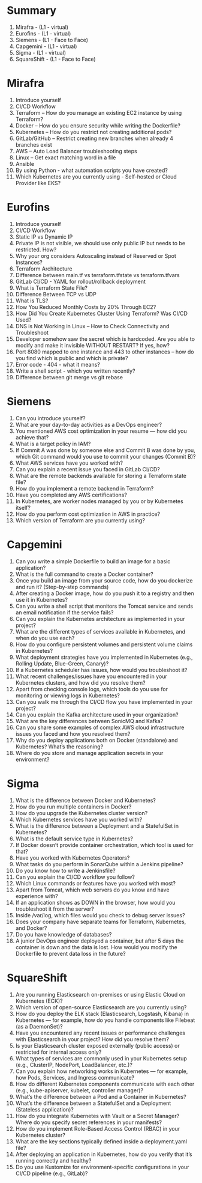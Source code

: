 Summary 
=======
1. Mirafra - (L1 - virtual)
2. Eurofins - (L1 - virtual)
3. Siemens - (L1 - Face to Face)
4. Capgemini - (L1 - virtual)
5. Sigma - (L1 - virtual)
6. SquareShift - (L1 - Face to Face)

Mirafra
=======
1. Introduce yourself
2. CI/CD Workflow
3. Terraform – How do you manage an existing EC2 instance by using Terraform?
4. Docker – How do you ensure security while writing the Dockerfile?
5. Kubernetes – How do you restrict not creating additional pods?
6. GitLab/GitHub – Restrict creating new branches when already 4 branches exist
7. AWS – Auto Load Balancer troubleshooting steps
8. Linux – Get exact matching word in a file
9. Ansible
10. By using Python - what automation scripts you have created?
11. Which Kubernetes are you currently using - Self-hosted or Cloud Provider like EKS?


Eurofins
========
1. Introduce yourself
2. CI/CD Workflow
3. Static IP vs Dynamic IP
4. Private IP is not visible, we should use only public IP but needs to be restricted. How?
5. Why your org considers Autoscaling instead of Reserved or Spot Instances?
6. Terraform Architecture
7. Difference between main.tf vs terraform.tfstate vs terraform.tfvars
8. GitLab CI/CD - YAML for rollout/rollback deployment
9. What is Terraform State File?
10. Difference Between TCP vs UDP
11. What is TLS?
12. How You Reduced Monthly Costs by 20% Through EC2?
13. How Did You Create Kubernetes Cluster Using Terraform? Was CI/CD Used?
14. DNS is Not Working in Linux – How to Check Connectivity and Troubleshoot
15. Developer somehow saw the secret which is hardcoded. Are you able to modify and make it invisible WITHOUT RESTART? If yes, how?
16. Port 8080 mapped to one instance and 443 to other instances – how do you find which is public and which is private?
17. Error code - 404 - what it means?
18. Write a shell script - which you written recently?
19. Difference between git merge vs git rebase

Siemens
========
1. Can you introduce yourself?
2. What are your day-to-day activities as a DevOps engineer?
3. You mentioned AWS cost optimization in your resume — how did you achieve that?
4. What is a target policy in IAM?
5. If Commit A was done by someone else and Commit B was done by you, which Git command would you use to commit your changes (Commit B)?
6. What AWS services have you worked with?
7. Can you explain a recent issue you faced in GitLab CI/CD?
8. What are the remote backends available for storing a Terraform state file?
9. How do you implement a remote backend in Terraform?
10. Have you completed any AWS certifications?
11. In Kubernetes, are worker nodes managed by you or by Kubernetes itself?
12. How do you perform cost optimization in AWS in practice?
13. Which version of Terraform are you currently using?

Capgemini
==========
1. Can you write a simple Dockerfile to build an image for a basic application?
2. What is the full command to create a Docker container?
3. Once you build an image from your source code, how do you dockerize and run it? (Step-by-step commands)
4. After creating a Docker image, how do you push it to a registry and then use it in Kubernetes?
5. Can you write a shell script that monitors the Tomcat service and sends an email notification if the service fails?
6. Can you explain the Kubernetes architecture as implemented in your project?
7. What are the different types of services available in Kubernetes, and when do you use each?
8. How do you configure persistent volumes and persistent volume claims in Kubernetes?
9. What deployment strategies have you implemented in Kubernetes (e.g., Rolling Update, Blue-Green, Canary)?
10. If a Kubernetes scheduler has issues, how would you troubleshoot it?
11. What recent challenges/issues have you encountered in your Kubernetes clusters, and how did you resolve them?
12. Apart from checking console logs, which tools do you use for monitoring or viewing logs in Kubernetes?
13. Can you walk me through the CI/CD flow you have implemented in your project?
14. Can you explain the Kafka architecture used in your organization?
15. What are the key differences between SonicMQ and Kafka?
16. Can you share some examples of complex AWS cloud infrastructure issues you faced and how you resolved them?
17. Why do you deploy applications both on Docker (standalone) and Kubernetes? What’s the reasoning?
18. Where do you store and manage application secrets in your environment?


Sigma
======
1. What is the difference between Docker and Kubernetes?
2. How do you run multiple containers in Docker?
3. How do you upgrade the Kubernetes cluster version?
4. Which Kubernetes services have you worked with?
5. What is the difference between a Deployment and a StatefulSet in Kubernetes?
6. What is the default service type in Kubernetes?
7. If Docker doesn’t provide container orchestration, which tool is used for that?
8. Have you worked with Kubernetes Operators?
9. What tasks do you perform in SonarQube within a Jenkins pipeline?
10. Do you know how to write a Jenkinsfile?
11. Can you explain the CI/CD workflow you follow?
12. Which Linux commands or features have you worked with most?
13. Apart from Tomcat, which web servers do you know and have experience with?
14. If an application shows as DOWN in the browser, how would you troubleshoot it from the server?
15. Inside /var/log, which files would you check to debug server issues?
16. Does your company have separate teams for Terraform, Kubernetes, and Docker?
17. Do you have knowledge of databases?
18. A junior DevOps engineer deployed a container, but after 5 days the container is down and the data is lost. How would you modify the Dockerfile to prevent data loss in the future?

SquareShift
===========
1.	Are you running Elasticsearch on-premises or using Elastic Cloud on Kubernetes (ECK)?
2.	Which version of open-source Elasticsearch are you currently using?
3.	How do you deploy the ELK stack (Elasticsearch, Logstash, Kibana) in Kubernetes — for example, how do you handle components like Filebeat (as a DaemonSet)?
4.	Have you encountered any recent issues or performance challenges with Elasticsearch in your project? How did you resolve them?
5.	Is your Elasticsearch cluster exposed externally (public access) or restricted for internal access only?
6.	What types of services are commonly used in your Kubernetes setup (e.g., ClusterIP, NodePort, LoadBalancer, etc.)?
7.	Can you explain how networking works in Kubernetes — for example, how Pods, Services, and Ingress communicate?
8.	How do different Kubernetes components communicate with each other (e.g., kube-apiserver, kubelet, controller manager)?
9.	What’s the difference between a Pod and a Container in Kubernetes?
10.	What’s the difference between a StatefulSet and a Deployment (Stateless application)?
11.	How do you integrate Kubernetes with Vault or a Secret Manager? Where do you specify secret references in your manifests?
12.	How do you implement Role-Based Access Control (RBAC) in your Kubernetes cluster?
13.	What are the key sections typically defined inside a deployment.yaml file?
14.	After deploying an application in Kubernetes, how do you verify that it’s running correctly and healthy?
15.	Do you use Kustomize for environment-specific configurations in your CI/CD pipeline (e.g., GitLab)?
